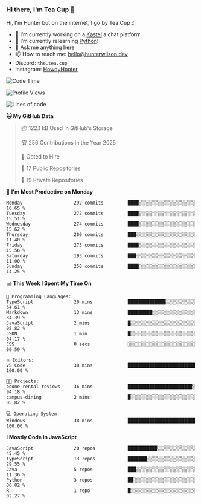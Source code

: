 ### Hi there, I'm Tea Cup 👋 

Hi, I'm Hunter but on the internet, I go by Tea Cup :)

- 🔭 I’m currently working on a [Kastel](https://github.com/KastelApp) a chat platform
- 🌱 I’m currently relearning [Python](https://github.com/TheTeaCup/CIS-3680)!
- 💬 Ask me anything [here](https://github.com/TheTeaCup/TheTeaCup/issues)
- 📫 How to reach me: [hello@hunterwilson.dev](mailto:hello@hunterwilson.dev)
- Discord: `the.tea.cup`
- Instagram: [HowdyHooter](https://instagram.com/HowdyHooter)

<!--START_SECTION:waka-->
![Code Time](http://img.shields.io/badge/Code%20Time-634%20hrs%2050%20mins-blue)

![Profile Views](http://img.shields.io/badge/Profile%20Views-5-blue)

![Lines of code](https://img.shields.io/badge/From%20Hello%20World%20I%27ve%20Written-846.9%20thousand%20lines%20of%20code-blue)

**🐱 My GitHub Data** 

> 📦 122.1 kB Used in GitHub's Storage 
 > 
> 🏆 256 Contributions in the Year 2025
 > 
> 💼 Opted to Hire
 > 
> 📜 17 Public Repositories 
 > 
> 🔑 19 Private Repositories 
 > 
📅 **I'm Most Productive on Monday** 

```text
Monday                   292 commits         ████░░░░░░░░░░░░░░░░░░░░░   16.65 % 
Tuesday                  272 commits         ████░░░░░░░░░░░░░░░░░░░░░   15.51 % 
Wednesday                274 commits         ████░░░░░░░░░░░░░░░░░░░░░   15.62 % 
Thursday                 200 commits         ███░░░░░░░░░░░░░░░░░░░░░░   11.40 % 
Friday                   273 commits         ████░░░░░░░░░░░░░░░░░░░░░   15.56 % 
Saturday                 193 commits         ███░░░░░░░░░░░░░░░░░░░░░░   11.00 % 
Sunday                   250 commits         ████░░░░░░░░░░░░░░░░░░░░░   14.25 % 
```


📊 **This Week I Spent My Time On** 

```text
💬 Programming Languages: 
TypeScript               20 mins             ██████████████░░░░░░░░░░░   54.61 % 
Markdown                 13 mins             █████████░░░░░░░░░░░░░░░░   34.39 % 
JavaScript               2 mins              █░░░░░░░░░░░░░░░░░░░░░░░░   05.82 % 
JSON                     1 min               █░░░░░░░░░░░░░░░░░░░░░░░░   04.17 % 
CSS                      0 secs              ░░░░░░░░░░░░░░░░░░░░░░░░░   00.59 % 

🔥 Editors: 
VS Code                  38 mins             █████████████████████████   100.00 % 

🐱‍💻 Projects: 
boone-rental-reviews     36 mins             ████████████████████████░   94.18 % 
campus-dining            2 mins              █░░░░░░░░░░░░░░░░░░░░░░░░   05.82 % 

💻 Operating System: 
Windows                  38 mins             █████████████████████████   100.00 % 
```

**I Mostly Code in JavaScript** 

```text
JavaScript               20 repos            ███████████░░░░░░░░░░░░░░   45.45 % 
TypeScript               13 repos            ███████░░░░░░░░░░░░░░░░░░   29.55 % 
Java                     5 repos             ███░░░░░░░░░░░░░░░░░░░░░░   11.36 % 
Python                   3 repos             ██░░░░░░░░░░░░░░░░░░░░░░░   06.82 % 
R                        1 repo              █░░░░░░░░░░░░░░░░░░░░░░░░   02.27 % 
```




<!--END_SECTION:waka-->
